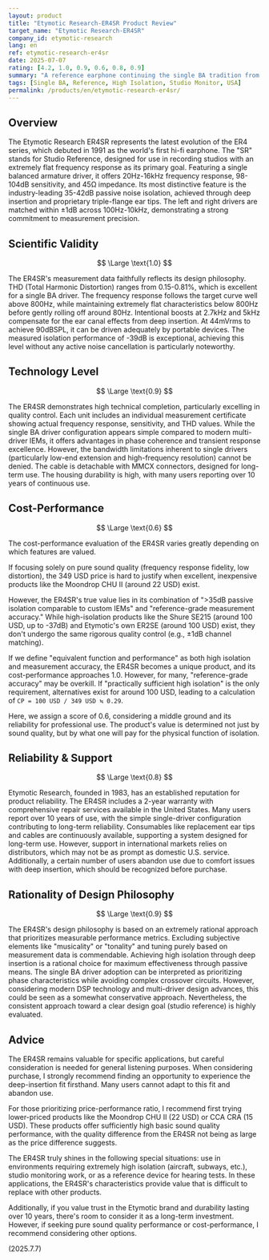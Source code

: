 ```yaml
---
layout: product
title: "Etymotic Research-ER4SR Product Review"
target_name: "Etymotic Research-ER4SR"
company_id: etymotic-research
lang: en
ref: etymotic-research-er4sr
date: 2025-07-07
rating: [4.2, 1.0, 0.9, 0.6, 0.8, 0.9]
summary: "A reference earphone continuing the single BA tradition from the 1991 ER4, pursuing measurement accuracy. Its exceptional >35dB isolation, comparable to custom IEMs, and a precise soundstage from drivers matched within ±1dB, offer unique value. While cheaper alternatives exist for sound quality alone, as a unique choice combining both isolation and measurement accuracy, it delivers high cost-performance for professional use and in specific environments."
tags: [Single BA, Reference, High Isolation, Studio Monitor, USA]
permalink: /products/en/etymotic-research-er4sr/
---
```


## Overview

The Etymotic Research ER4SR represents the latest evolution of the ER4 series, which debuted in 1991 as the world's first hi-fi earphone. The "SR" stands for Studio Reference, designed for use in recording studios with an extremely flat frequency response as its primary goal. Featuring a single balanced armature driver, it offers 20Hz-16kHz frequency response, 98-104dB sensitivity, and 45Ω impedance. Its most distinctive feature is the industry-leading 35-42dB passive noise isolation, achieved through deep insertion and proprietary triple-flange ear tips. The left and right drivers are matched within ±1dB across 100Hz-10kHz, demonstrating a strong commitment to measurement precision.

## Scientific Validity

$$ \Large \text{1.0} $$

The ER4SR's measurement data faithfully reflects its design philosophy. THD (Total Harmonic Distortion) ranges from 0.15-0.81%, which is excellent for a single BA driver. The frequency response follows the target curve well above 800Hz, while maintaining extremely flat characteristics below 800Hz before gently rolling off around 80Hz. Intentional boosts at 2.7kHz and 5kHz compensate for the ear canal effects from deep insertion. At 44mVrms to achieve 90dBSPL, it can be driven adequately by portable devices. The measured isolation performance of -39dB is exceptional, achieving this level without any active noise cancellation is particularly noteworthy.

## Technology Level

$$ \Large \text{0.9} $$

The ER4SR demonstrates high technical completion, particularly excelling in quality control. Each unit includes an individual measurement certificate showing actual frequency response, sensitivity, and THD values. While the single BA driver configuration appears simple compared to modern multi-driver IEMs, it offers advantages in phase coherence and transient response excellence. However, the bandwidth limitations inherent to single drivers (particularly low-end extension and high-frequency resolution) cannot be denied. The cable is detachable with MMCX connectors, designed for long-term use. The housing durability is high, with many users reporting over 10 years of continuous use.

## Cost-Performance

$$ \Large \text{0.6} $$

The cost-performance evaluation of the ER4SR varies greatly depending on which features are valued.

If focusing solely on pure sound quality (frequency response fidelity, low distortion), the 349 USD price is hard to justify when excellent, inexpensive products like the Moondrop CHU II (around 22 USD) exist.

However, the ER4SR's true value lies in its combination of ">35dB passive isolation comparable to custom IEMs" and "reference-grade measurement accuracy." While high-isolation products like the Shure SE215 (around 100 USD, up to -37dB) and Etymotic's own ER2SE (around 100 USD) exist, they don't undergo the same rigorous quality control (e.g., ±1dB channel matching).

If we define "equivalent function and performance" as both high isolation and measurement accuracy, the ER4SR becomes a unique product, and its cost-performance approaches 1.0. However, for many, "reference-grade accuracy" may be overkill. If "practically sufficient high isolation" is the only requirement, alternatives exist for around 100 USD, leading to a calculation of `CP = 100 USD / 349 USD ≒ 0.29`.

Here, we assign a score of 0.6, considering a middle ground and its reliability for professional use. The product's value is determined not just by sound quality, but by what one will pay for the physical function of isolation.

## Reliability & Support

$$ \Large \text{0.8} $$

Etymotic Research, founded in 1983, has an established reputation for product reliability. The ER4SR includes a 2-year warranty with comprehensive repair services available in the United States. Many users report over 10 years of use, with the simple single-driver configuration contributing to long-term reliability. Consumables like replacement ear tips and cables are continuously available, supporting a system designed for long-term use. However, support in international markets relies on distributors, which may not be as prompt as domestic U.S. service. Additionally, a certain number of users abandon use due to comfort issues with deep insertion, which should be recognized before purchase.

## Rationality of Design Philosophy

$$ \Large \text{0.9} $$

The ER4SR's design philosophy is based on an extremely rational approach that prioritizes measurable performance metrics. Excluding subjective elements like "musicality" or "tonality" and tuning purely based on measurement data is commendable. Achieving high isolation through deep insertion is a rational choice for maximum effectiveness through passive means. The single BA driver adoption can be interpreted as prioritizing phase characteristics while avoiding complex crossover circuits. However, considering modern DSP technology and multi-driver design advances, this could be seen as a somewhat conservative approach. Nevertheless, the consistent approach toward a clear design goal (studio reference) is highly evaluated.

## Advice

The ER4SR remains valuable for specific applications, but careful consideration is needed for general listening purposes. When considering purchase, I strongly recommend finding an opportunity to experience the deep-insertion fit firsthand. Many users cannot adapt to this fit and abandon use.

For those prioritizing price-performance ratio, I recommend first trying lower-priced products like the Moondrop CHU II (22 USD) or CCA CRA (15 USD). These products offer sufficiently high basic sound quality performance, with the quality difference from the ER4SR not being as large as the price difference suggests.

The ER4SR truly shines in the following special situations: use in environments requiring extremely high isolation (aircraft, subways, etc.), studio monitoring work, or as a reference device for hearing tests. In these applications, the ER4SR's characteristics provide value that is difficult to replace with other products.

Additionally, if you value trust in the Etymotic brand and durability lasting over 10 years, there's room to consider it as a long-term investment. However, if seeking pure sound quality performance or cost-performance, I recommend considering other options.

(2025.7.7)